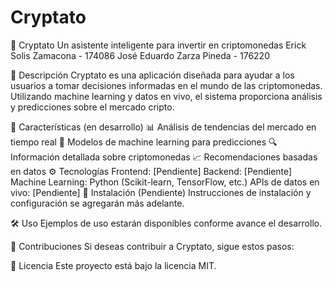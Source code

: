 # Cryptato
🏦 Cryptato
Un asistente inteligente para invertir en criptomonedas
Erick Solis Zamacona - 174086
José Eduardo Zarza Pineda - 176220


📖 Descripción
Cryptato es una aplicación diseñada para ayudar a los usuarios a tomar decisiones informadas en el mundo de las criptomonedas. Utilizando machine learning y datos en vivo, el sistema proporciona análisis y predicciones sobre el mercado cripto.

🚀 Características (en desarrollo)
📊 Análisis de tendencias del mercado en tiempo real
🤖 Modelos de machine learning para predicciones
🔍 Información detallada sobre criptomonedas
📈 Recomendaciones basadas en datos
⚙️ Tecnologías
Frontend: [Pendiente]
Backend: [Pendiente]
Machine Learning: Python (Scikit-learn, TensorFlow, etc.)
APIs de datos en vivo: [Pendiente]
📌 Instalación (Pendiente)
Instrucciones de instalación y configuración se agregarán más adelante.

🛠 Uso
Ejemplos de uso estarán disponibles conforme avance el desarrollo.

🤝 Contribuciones
Si deseas contribuir a Cryptato, sigue estos pasos:

📜 Licencia
Este proyecto está bajo la licencia MIT.
